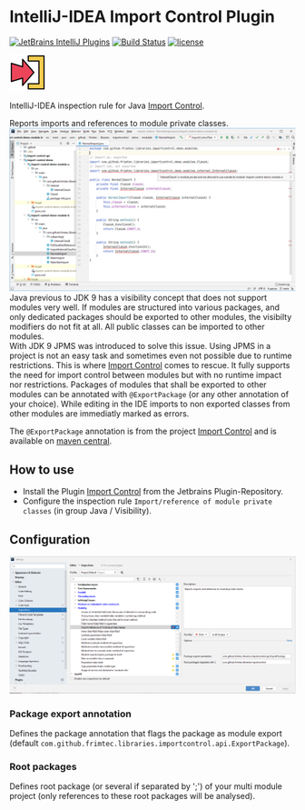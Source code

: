 # IntelliJ-IDEA Import Control Plugin 
[![JetBrains IntelliJ Plugins](https://img.shields.io/jetbrains/plugin/v/15308-import-control)](https://plugins.jetbrains.com/plugin/15308-import-control)
[![Build Status](https://travis-ci.com/frimtec/idea-import-control-plugin.svg?branch=main)](https://travis-ci.com/frimtec/idea-import-control-plugin) 
[![license](https://img.shields.io/badge/License-Apache%202.0-blue.svg)](https://opensource.org/licenses/Apache-2.0)

![Icon](images/icon.png)


IntelliJ-IDEA inspection rule for Java [Import Control](href="https://github.com/frimtec/import-control/blob/main/README.md).

Reports imports and references to module private classes.
![Icon](images/errors.png)
Java previous to JDK 9 has a visibility concept that does not support modules very well.
If modules are structured into various packages, and only dedicated packages should be exported to other modules, the visibilty modifiers do not fit at all. All public classes can be imported to other modules.<br>
With JDK 9 JPMS was introduced to solve this issue. Using JPMS in a project is not an easy task and sometimes even not possible due to runtime restrictions.
This is where [Import Control](href="https://github.com/frimtec/import-control/blob/main/README.md) comes to rescue. It fully supports the need for import control between modules but with no runtime impact nor restrictions.
Packages of modules that shall be exported to other modules can be annotated with ```@ExportPackage``` (or any other annotation of your choice). While editing in the IDE imports to non exported classes from other modules are immediatly marked as errors.

The ```@ExportPackage``` annotation is from the project [Import Control](https://github.com/frimtec/import-control) and is available on [maven central](https://search.maven.org/artifact/com.github.frimtec/import-control-api).
                
## How to use
* Install the Plugin [Import Control](https://plugins.jetbrains.com/plugin/15308-import-control) from the Jetbrains Plugin-Repository.
* Configure the inspection rule ```Import/reference of module private classes``` (in group Java / Visibility).

## Configuration 
![Icon](images/settings.png)
### Package export annotation
Defines the package annotation that flags the package as module export (default ```com.github.frimtec.libraries.importcontrol.api.ExportPackage```).

### Root packages
Defines root package (or several if separated by ';') of your multi module project (only references to these root packages will be analysed). 
